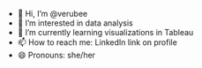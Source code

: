 - 👋 Hi, I’m @verubee
- 👀 I’m interested in data analysis
- 🌱 I’m currently learning visualizations in Tableau
- 📫 How to reach me: LinkedIn link on profile
- 😄 Pronouns: she/her

<!---
verubee/verubee is a ✨ special ✨ repository because its `README.md` (this file) appears on your GitHub profile.
You can click the Preview link to take a look at your changes.
--->
